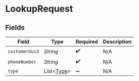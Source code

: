 # LookupRequest


## Fields

| Field                                          | Type                                           | Required                                       | Description                                    |
| ---------------------------------------------- | ---------------------------------------------- | ---------------------------------------------- | ---------------------------------------------- |
| `customerUuid`                                 | *String*                                       | :heavy_check_mark:                             | N/A                                            |
| `phoneNumber`                                  | *String*                                       | :heavy_check_mark:                             | N/A                                            |
| `type`                                         | List\<[Type](../../models/operations/Type.md)> | :heavy_minus_sign:                             | N/A                                            |
